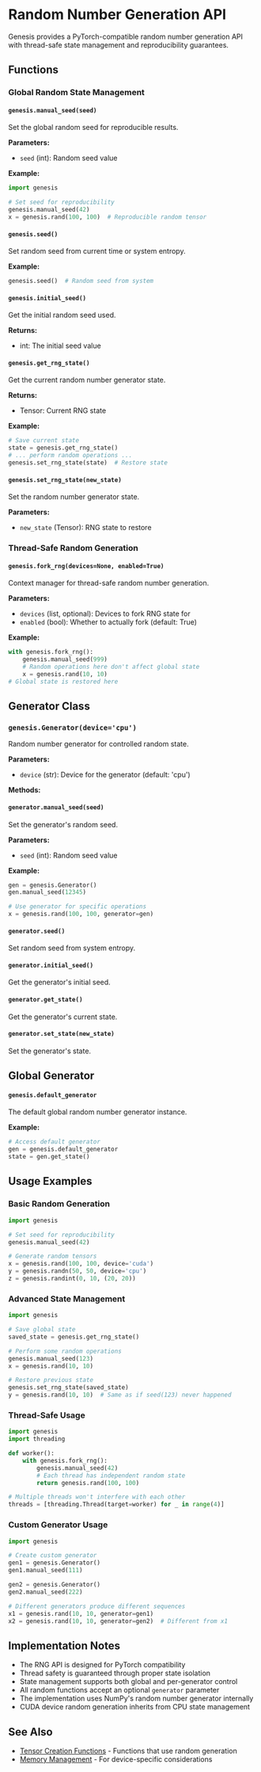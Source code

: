 # Random Number Generation API

Genesis provides a PyTorch-compatible random number generation API with thread-safe state management and reproducibility guarantees.

## Functions

### Global Random State Management

#### `genesis.manual_seed(seed)`

Set the global random seed for reproducible results.

**Parameters:**
- `seed` (int): Random seed value

**Example:**
```python
import genesis

# Set seed for reproducibility
genesis.manual_seed(42)
x = genesis.rand(100, 100)  # Reproducible random tensor
```

#### `genesis.seed()`

Set random seed from current time or system entropy.

**Example:**
```python
genesis.seed()  # Random seed from system
```

#### `genesis.initial_seed()`

Get the initial random seed used.

**Returns:**
- int: The initial seed value

#### `genesis.get_rng_state()`

Get the current random number generator state.

**Returns:**
- Tensor: Current RNG state

**Example:**
```python
# Save current state
state = genesis.get_rng_state()
# ... perform random operations ...
genesis.set_rng_state(state)  # Restore state
```

#### `genesis.set_rng_state(new_state)`

Set the random number generator state.

**Parameters:**
- `new_state` (Tensor): RNG state to restore

### Thread-Safe Random Generation

#### `genesis.fork_rng(devices=None, enabled=True)`

Context manager for thread-safe random number generation.

**Parameters:**
- `devices` (list, optional): Devices to fork RNG state for
- `enabled` (bool): Whether to actually fork (default: True)

**Example:**
```python
with genesis.fork_rng():
    genesis.manual_seed(999)
    # Random operations here don't affect global state
    x = genesis.rand(10, 10)
# Global state is restored here
```

## Generator Class

### `genesis.Generator(device='cpu')`

Random number generator for controlled random state.

**Parameters:**
- `device` (str): Device for the generator (default: 'cpu')

**Methods:**

#### `generator.manual_seed(seed)`

Set the generator's random seed.

**Parameters:**
- `seed` (int): Random seed value

**Example:**
```python
gen = genesis.Generator()
gen.manual_seed(12345)

# Use generator for specific operations
x = genesis.rand(100, 100, generator=gen)
```

#### `generator.seed()`

Set random seed from system entropy.

#### `generator.initial_seed()`

Get the generator's initial seed.

#### `generator.get_state()`

Get the generator's current state.

#### `generator.set_state(new_state)`

Set the generator's state.

## Global Generator

#### `genesis.default_generator`

The default global random number generator instance.

**Example:**
```python
# Access default generator
gen = genesis.default_generator
state = gen.get_state()
```

## Usage Examples

### Basic Random Generation

```python
import genesis

# Set seed for reproducibility
genesis.manual_seed(42)

# Generate random tensors
x = genesis.rand(100, 100, device='cuda')
y = genesis.randn(50, 50, device='cpu')
z = genesis.randint(0, 10, (20, 20))
```

### Advanced State Management

```python
import genesis

# Save global state
saved_state = genesis.get_rng_state()

# Perform some random operations
genesis.manual_seed(123)
x = genesis.rand(10, 10)

# Restore previous state
genesis.set_rng_state(saved_state)
y = genesis.rand(10, 10)  # Same as if seed(123) never happened
```

### Thread-Safe Usage

```python
import genesis
import threading

def worker():
    with genesis.fork_rng():
        genesis.manual_seed(42)
        # Each thread has independent random state
        return genesis.rand(100, 100)

# Multiple threads won't interfere with each other
threads = [threading.Thread(target=worker) for _ in range(4)]
```

### Custom Generator Usage

```python
import genesis

# Create custom generator
gen1 = genesis.Generator()
gen1.manual_seed(111)

gen2 = genesis.Generator() 
gen2.manual_seed(222)

# Different generators produce different sequences
x1 = genesis.rand(10, 10, generator=gen1)
x2 = genesis.rand(10, 10, generator=gen2)  # Different from x1
```

## Implementation Notes

- The RNG API is designed for PyTorch compatibility
- Thread safety is guaranteed through proper state isolation
- State management supports both global and per-generator control
- All random functions accept an optional `generator` parameter
- The implementation uses NumPy's random number generator internally
- CUDA device random generation inherits from CPU state management

## See Also

- [Tensor Creation Functions](genesis.md#tensor-creation) - Functions that use random generation
- [Memory Management](memory.md) - For device-specific considerations